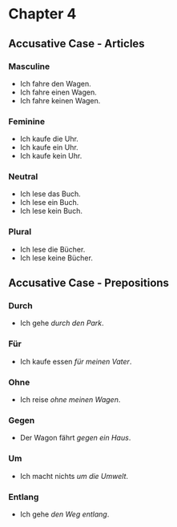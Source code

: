 # Chapter 4

## Accusative Case - Articles

### Masculine

* Ich fahre den Wagen.
* Ich fahre einen Wagen.
* Ich fahre keinen Wagen.

### Feminine

* Ich kaufe die Uhr.
* Ich kaufe ein Uhr.
* Ich kaufe kein Uhr.

### Neutral

* Ich lese das Buch.
* Ich lese ein Buch.
* Ich lese kein Buch.

### Plural

* Ich lese die Bücher.
* Ich lese keine Bücher.

## Accusative Case - Prepositions

### Durch

* Ich gehe *durch den Park*.

### Für

* Ich kaufe essen *für meinen Vater*.

### Ohne

* Ich reise *ohne meinen Wagen*.

### Gegen

* Der Wagon fährt *gegen ein Haus*.

### Um

* Ich macht nichts *um die Umwelt*.

### Entlang

* Ich gehe  *den Weg entlang*.

